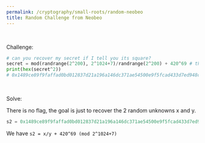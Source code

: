 ```yaml
---
permalink: /cryptography/small-roots/random-neobeo
title: Random Challenge from Neobeo
---
```


<br>


Challenge:

```python
# can you recover my secret if I tell you its square?
secret = mod(randrange(2^200), 2^1024+7)/randrange(2^200) + 420^69 # this is sage, obviously
print(hex(secret^2))
# 0x1489ce89f9faffad0bd012837d21a196a146dc371ae54500e9f5fcad433d7ed948ca01a1bdbcee935e62b8b0d9c231ca89a79983778c0ff59babe8ff7b83c922e79910aaef38a442eb9b151aa04ab2233f59c7011b3949986c7d847852a6f1fd71698c48088a2c4cdd17894e385170a219cbc1c93fe343619b67c08c9f03d6c3
```


<br>


Solve:

There is no flag, the goal is just to recover the 2 random unknowns x and y. 

```python
s2 = 0x1489ce89f9faffad0bd012837d21a196a146dc371ae54500e9f5fcad433d7ed948ca01a1bdbcee935e62b8b0d9c231ca89a79983778c0ff59babe8ff7b83c922e79910aaef38a442eb9b151aa04ab2233f59c7011b3949986c7d847852a6f1fd71698c48088a2c4cdd17894e385170a219cbc1c93fe343619b67c08c9f03d6c3
```

We have `s2 = x/y + 420^69 (mod 2^1024+7)`
